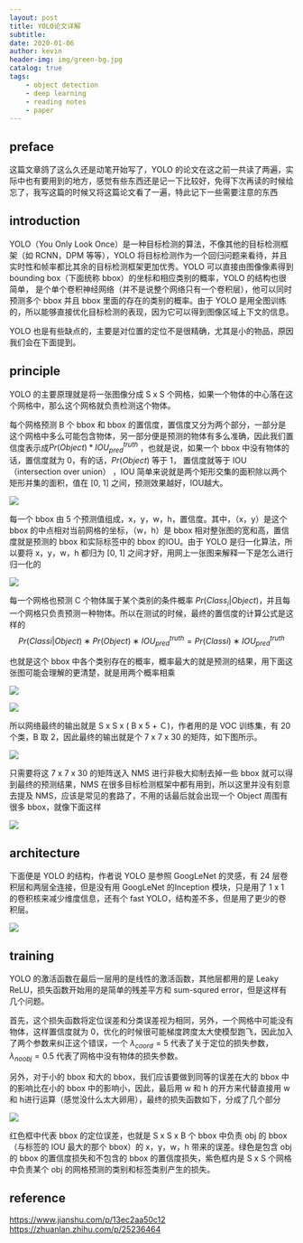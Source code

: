 ```yaml
---
layout: post
title: YOLO论文详解
subtitle: 
date: 2020-01-06
author: kevin
header-img: img/green-bg.jpg
catalog: true
tags:
    - object detection
    - deep learning
    - reading notes
    - paper
---
```




## preface

这篇文章鸽了这么久还是动笔开始写了，YOLO 的论文在这之前一共读了两遍，实际中也有要用到的地方，感觉有些东西还是记一下比较好，免得下次再读的时候给忘了，我写这篇的时候又将这篇论文看了一遍，特此记下一些需要注意的东西



## introduction



YOLO（You Only Look Once）是一种目标检测的算法，不像其他的目标检测框架（如 RCNN，DPM 等等），YOLO 将目标检测作为一个回归问题来看待，并且实时性和帧率都比其余的目标检测框架更加优秀。YOLO 可以直接由图像像素得到 bounding box（下面统称 bbox）的坐标和相应类别的概率，YOLO 的结构也很简单， 是个单个卷积神经网络（并不是说整个网络只有一个卷积层），他可以同时预测多个 bbox 并且 bbox 里面的存在的类别的概率。由于 YOLO 是用全图训练的，所以能够直接优化目标检测的表现，因为它可以得到图像区域上下文的信息。



YOLO 也是有些缺点的，主要是对位置的定位不是很精确，尤其是小的物品，原因我们会在下面提到。



## principle



YOLO 的主要原理就是将一张图像分成 S x S 个网格，如果一个物体的中心落在这个网格中，那么这个网格就负责检测这个物体。



每个网格预测 B 个 bbox 和 bbox 的置信度，置信度又分为两个部分，一部分是这个网格中多么可能包含物体，另一部分便是预测的物体有多么准确，因此我们置信度表示成$Pr(Object) * IOU^{truth}_{pred}$ ，也就是说，如果一个 bbox 中没有物体的话，置信度就为 0，有的话，$Pr(Object)$ 等于 1， 置信度就等于 IOU（intersection over union） ，IOU 简单来说就是两个矩形交集的面积除以两个矩形并集的面积，值在 [0, 1] 之间，预测效果越好，IOU越大。



![](https://i.loli.net/2020/03/15/uaUrDcH3CKnPywj.jpg)



每一个 bbox 由 5 个预测值组成，x，y，w，h，置信度。其中，（x，y）是这个 bbox 的中点相对当前网格的坐标，（w，h）是 bbox 相对整张图的宽和高，置信度就是预测的 bbox 和实际标签中的 bbox 的IOU。由于 YOLO 是归一化算法，所以要将 x，y，w，h 都归为 [0, 1] 之间才好，用网上一张图来解释一下是怎么进行归一化的



![](https://i.loli.net/2020/03/15/wl7dhLr8Cm4EFxM.png)



每一个网格也预测 C 个物体属于某个类别的条件概率 $Pr(Class_i|Object)$，并且每一个网格只负责预测一种物体。所以在测试的时候，最终的置信度的计算公式是这样的
$$
Pr(Class i | Object) ∗ Pr(Object) ∗ IOU^{truth}_{pred} = Pr(Class i ) ∗ IOU^{truth}_{pred}
$$


也就是这个 bbox 中各个类别存在的概率，概率最大的就是预测的结果，用下面这张图可能会理解的更清楚，就是用两个概率相乘

![](https://i.loli.net/2020/03/15/t29SPjQNw6pb3Kd.png)

![](https://i.loli.net/2020/03/15/bYK7hICUeHBWZrj.png)



所以网络最终的输出就是 S x S x ( B x 5 + Ｃ)，作者用的是 VOC 训练集，有 20 个类，B 取 2，因此最终的输出就是个 7 x 7 x 30 的矩阵，如下图所示。

![](https://i.loli.net/2020/03/15/TRolH8FJcy6SnWb.png)



只需要将这 7 x 7 x 30 的矩阵送入 NMS 进行非极大抑制去掉一些 bbox 就可以得到最终的预测结果，NMS 在很多目标检测框架中都有用到，所以这里并没有刻意去提及 NMS，应该是常见的套路了，不用的话最后就会出现一个 Object 周围有很多 bbox，就像下面这样

![](https://i.loli.net/2020/03/15/KDkvqO5rHyxgXMd.jpg)



## architecture



下面便是 YOLO 的结构，作者说 YOLO 是参照 GoogLeNet 的灵感，有 24 层卷积层和两层全连接，但是没有用 GoogLeNet 的Inception 模块，只是用了 1 x 1 的卷积核来减少维度信息，还有个 fast YOLO，结构差不多，但是用了更少的卷积层。

![](https://i.loli.net/2020/03/15/9bKz3JoDgOtrBq1.jpg)



## training



YOLO 的激活函数在最后一层用的是线性的激活函数，其他层都用的是 Leaky ReLU，损失函数开始用的是简单的残差平方和 sum-squred error，但是这样有几个问题。



首先，这个损失函数将定位误差和分类误差视为相同，另外，一个网格中可能没有物体，这样置信度就为 0，优化的时候很可能梯度跨度太大使模型跑飞，因此加入了两个参数来纠正这个错误，一个 $\lambda_{coord} = 5$ 代表了关于定位的损失参数，$\lambda_{noobj} = 0.5$ 代表了网格中没有物体的损失参数。



另外，对于小的 bbox 和大的 bbox，我们应该要做到同等的误差在大的 bbox 中的影响比在小的 bbox 中的影响小，因此，最后用 w 和 h 的开方来代替直接用 w 和 h进行运算（感觉没什么太大卵用），最终的损失函数如下，分成了几个部分

![](https://i.loli.net/2020/03/15/NktvEn7QwUlpgLO.png)



红色框中代表 bbox 的定位误差，也就是 S x S x B 个 bbox 中负责 obj 的 bbox（与标签的 IOU 最大的那个 bbox）的 x，y，w，h 带来的误差。绿色是包含 obj 的 bbox 的置信度损失和不包含的 bbox 的置信度损失，紫色框内是 S x S 个网格中负责某个 obj 的网格预测的类别和标签类别产生的损失。



## reference



https://www.jianshu.com/p/13ec2aa50c12
https://zhuanlan.zhihu.com/p/25236464





